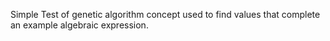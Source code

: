 Simple Test of genetic algorithm concept used to find values that complete an example algebraic expression.
